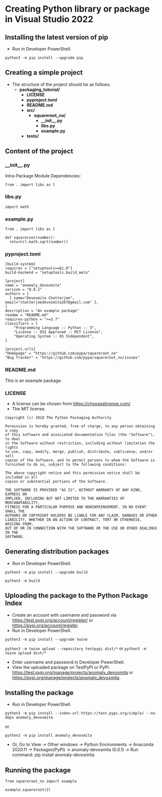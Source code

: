 # Creating Python library or package in Visual Studio 2022

## Installing the latest version of pip
- Run in Developer PowerShell.

```python3 -m pip install --upgrade pip```

## Creating a simple project
- The structure of the project should be as follows.
  - **packaging_tutorial/**
    - **LICENSE**
    - **pyproject.toml**
    - **README.md**
    - **src/**
      - **squareroot_no/**
        - **\_\_init\_\_.py**
        - **libs.py**
        - **example.py**
    - **tests/**

## Content of the project

### \_\_init\_\_.py
Intra-Package Module Dependencies:
```
from . import libs as l
```

### libs.py
```
import math
```

### example.py
```
from . import libs as l

def squareroot(number):
  return(l.math.sqrt(number))
```
    
### pyproject.toml  
```
[build-system]
requires = ["setuptools>=61.0"]
build-backend = "setuptools.build_meta"

[project]
name = "anomaly_devosmita"
version = "0.0.1"
authors = [
  { name="Devosmita Chatterjee", email="chatterjeedevosmita267@gmail.com" },
]
description = "An example package"
readme = "README.md"
requires-python = ">=3.7"
classifiers = [
    "Programming Language :: Python :: 3",
    "License :: OSI Approved :: MIT License",
    "Operating System :: OS Independent",
]

[project.urls]
"Homepage" = "https://github.com/pypa/squareroot_no"
"Bug Tracker" = "https://github.com/pypa/squareroot_no/issues"
```

### README.md
This is an example package.

### LICENSE
- A license can be chosen from https://choosealicense.com/.
- The MIT license.

```
Copyright (c) 2018 The Python Packaging Authority

Permission is hereby granted, free of charge, to any person obtaining a copy
of this software and associated documentation files (the "Software"), to deal
in the Software without restriction, including without limitation the rights
to use, copy, modify, merge, publish, distribute, sublicense, and/or sell
copies of the Software, and to permit persons to whom the Software is
furnished to do so, subject to the following conditions:

The above copyright notice and this permission notice shall be included in all
copies or substantial portions of the Software.

THE SOFTWARE IS PROVIDED "AS IS", WITHOUT WARRANTY OF ANY KIND, EXPRESS OR
IMPLIED, INCLUDING BUT NOT LIMITED TO THE WARRANTIES OF MERCHANTABILITY,
FITNESS FOR A PARTICULAR PURPOSE AND NONINFRINGEMENT. IN NO EVENT SHALL THE
AUTHORS OR COPYRIGHT HOLDERS BE LIABLE FOR ANY CLAIM, DAMAGES OR OTHER
LIABILITY, WHETHER IN AN ACTION OF CONTRACT, TORT OR OTHERWISE, ARISING FROM,
OUT OF OR IN CONNECTION WITH THE SOFTWARE OR THE USE OR OTHER DEALINGS IN THE
SOFTWARE.
```

## Generating distribution packages
- Run in Developer PowerShell.

```python3 -m pip install --upgrade build```

```python3 -m build```

## Uploading the package to the Python Package Index
- Create an account with username and password via  https://test.pypi.org/account/register/ or https://pypi.org/account/register.
- Run in Developer PowerShell.

```python3 -m pip install --upgrade twine```

```python3 -m twine upload --repository testpypi dist/*``` or ```python3 -m twine upload dist/*```
- Enter username and password in Developer PowerShell.
- View the uploaded package on TestPyPI or PyPI: https://test.pypi.org/manage/projects/anomaly_devosmita or https://pypi.org/manage/projects/anomaly_devosmita.

## Installing the package
- Run in Developer PowerShell.

```python3 -m pip install --index-url https://test.pypi.org/simple/ --no-deps anomaly_devosmita```

or

```python3 -m pip install anomaly_devosmita```

- Or, Go to View -> Other windows -> Python Environments -> Anaconda 2020.11 -> Packages(PyPI) -> anomaly-devosmita (0.0.1) -> Run command: pip install anomaly-devosmita

## Running the package

```from squareroot_no import example```

```example.squareroot(2)```
